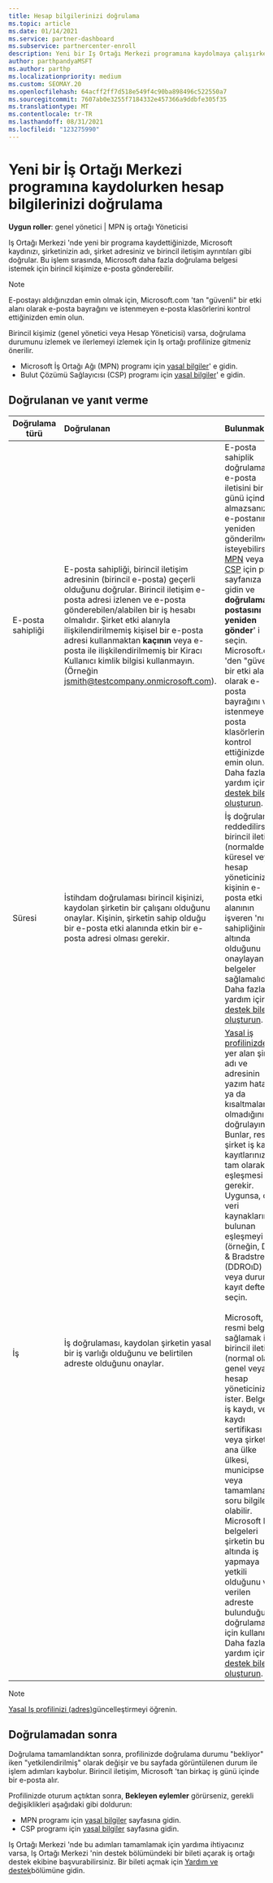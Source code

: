 ```yaml
---
title: Hesap bilgilerinizi doğrulama
ms.topic: article
ms.date: 01/14/2021
ms.service: partner-dashboard
ms.subservice: partnercenter-enroll
description: Yeni bir Iş Ortağı Merkezi programına kaydolmaya çalışırken hesap doğrulamanın durumunu izleyin. Gerekirse ek bilgi sağlamayı öğrenin.
author: parthpandyaMSFT
ms.author: parthp
ms.localizationpriority: medium
ms.custom: SEOMAY.20
ms.openlocfilehash: 64acff2ff7d518e549f4c90ba898496c522550a7
ms.sourcegitcommit: 7607ab0e3255f7184332e457366a9ddbfe305f35
ms.translationtype: MT
ms.contentlocale: tr-TR
ms.lasthandoff: 08/31/2021
ms.locfileid: "123275990"
---
```

# <a name="verify-your-account-information-when-you-enroll-in-a-new-partner-center-program"></a>Yeni bir İş Ortağı Merkezi programına kaydolurken hesap bilgilerinizi doğrulama

**Uygun roller**: genel yönetici | MPN iş ortağı Yöneticisi

Iş Ortağı Merkezi 'nde yeni bir programa kaydettiğinizde, Microsoft kaydınızı, şirketinizin adı, şirket adresiniz ve birincil iletişim ayrıntıları gibi doğrular. Bu işlem sırasında, Microsoft daha fazla doğrulama belgesi istemek için birincil kişimize e-posta gönderebilir.

>[!NOTE]
>E-postayı aldığınızdan emin olmak için, Microsoft.com 'tan "güvenli" bir etki alanı olarak e-posta bayrağını ve istenmeyen e-posta klasörlerini kontrol ettiğinizden emin olun.

Birincil kişimiz (genel yönetici veya Hesap Yöneticisi) varsa, doğrulama durumunu izlemek ve ilerlemeyi izlemek için Iş ortağı profilinize gitmeniz önerilir.

- Microsoft İş Ortağı Ağı (MPN) programı için [yasal bilgiler](https://partner.microsoft.com/pcv/accountsettings/connectedpartnerprofile)' e gidin.
- Bulut Çözümü Sağlayıcısı (CSP) programı için [yasal bilgiler](https://partner.microsoft.com/pcv/accountsettings/partnerprofile)' e gidin.

## <a name="what-is-verified-and-how-to-respond"></a>Doğrulanan ve yanıt verme

| **Doğrulama türü**   | **Doğrulanan**   | **Bulunmak**                                                                                        |
|----------------------------|:-----------------------------------|:-----------------------------------------------------------------------------------------------------|
| E-posta sahipliği            | E-posta sahipliği, birincil iletişim adresinin (birincil e-posta) geçerli olduğunu doğrular. Birincil iletişim e-posta adresi izlenen ve e-posta gönderebilen/alabilen bir iş hesabı olmalıdır. Şirket etki alanıyla ilişkilendirilmemiş kişisel bir e-posta adresi kullanmaktan **kaçının** veya e-posta ile ilişkilendirilmemiş bir Kiracı Kullanıcı kimlik bilgisi kullanmayın. (Örneğin jsmith@testcompany.onmicrosoft.com). | E-posta sahiplik doğrulaması e-posta iletisini bir iş günü içinde almazsanız, e-postanın yeniden gönderilmesini isteyebilirsiniz. [MPN](https://partner.microsoft.com/pcv/accountsettings/connectedpartnerprofile) veya [CSP](https://partner.microsoft.com/pcv/accountsettings/partnerprofile) için profil sayfanıza gidin ve **doğrulama e-postasını yeniden gönder**' i seçin. Microsoft.com 'den "güvenli" bir etki alanı olarak e-posta bayrağını ve istenmeyen e-posta klasörlerini kontrol ettiğinizden emin olun. Daha fazla yardım için [bir destek bileti oluşturun](https://go.microsoft.com/fwlink/?linkid=2167384).|
|Süresi |İstihdam doğrulaması birincil kişinizi, kaydolan şirketin bir çalışanı olduğunu onaylar. Kişinin, şirketin sahip olduğu bir e-posta etki alanında etkin bir e-posta adresi olması gerekir.|İş doğrulaması reddedilirse, birincil iletişim (normalde küresel veya hesap yöneticiniz), kişinin e-posta etki alanının işveren 'nın sahipliğinin altında olduğunu onaylayan belgeler sağlamalıdır. Daha fazla yardım için [bir destek bileti oluşturun](https://go.microsoft.com/fwlink/?linkid=2167385). |
| İş   | İş doğrulaması, kaydolan şirketin yasal bir iş varlığı olduğunu ve belirtilen adreste olduğunu onaylar. | [Yasal iş profilinizde](https://partner.microsoft.com/pcv/accountsettings/connectedpartnerprofile) yer alan şirket adı ve adresinin yazım hatası ya da kısaltmalar olmadığını doğrulayın. Bunlar, resmi şirket iş kaydı kayıtlarınızın tam olarak eşleşmesi gerekir. Uygunsa, dış veri kaynaklarında bulunan eşleşmeyi (örneğin, Dun & Bradstreet (DDROıD) veya durum kayıt defteri) seçin.<br /><br />Microsoft, resmi belgeler sağlamak için birincil iletişim (normal olarak genel veya hesap yöneticiniz) ister. Belgeler, iş kaydı, vergi kaydı sertifikası veya şirketin ana ülke ülkesi, municipsellik veya tamamlanacak soru bilgileri olabilir. Microsoft bu belgeleri şirketin bu ad altında iş yapmaya yetkili olduğunu ve verilen adreste bulunduğunu doğrulamak için kullanır. Daha fazla yardım için [bir destek bileti oluşturun](https://go.microsoft.com/fwlink/?linkid=2167604).|

> [!NOTE]
> [Yasal Iş profilinizi (adres)](update-your-partner-profile.md)güncelleştirmeyi öğrenin.

## <a name="after-verification"></a>Doğrulamadan sonra

Doğrulama tamamlandıktan sonra, profilinizde doğrulama durumu "bekliyor" iken "yetkilendirilmiş" olarak değişir ve bu sayfada görüntülenen durum ile işlem adımları kaybolur. Birincil iletişim, Microsoft 'tan birkaç iş günü içinde bir e-posta alır.

Profilinizde oturum açtıktan sonra, **Bekleyen eylemler** görürseniz, gerekli değişiklikleri aşağıdaki gibi doldurun:

- MPN programı için [yasal bilgiler](https://partner.microsoft.com/pcv/accountsettings/connectedpartnerprofile) sayfasına gidin.  
- CSP programı için [yasal bilgiler](https://partner.microsoft.com/pcv/accountsettings/partnerprofile) sayfasına gidin.

Iş Ortağı Merkezi 'nde bu adımları tamamlamak için yardıma ihtiyacınız varsa, Iş Ortağı Merkezi 'nin destek bölümündeki bir bileti açarak iş ortağı destek ekibine başvurabilirsiniz. Bir bileti açmak için [Yardım ve destek](https://partner.microsoft.com/dashboard/support/servicerequests/create?stage=2&topicid=21655de7-7dbb-4927-33a2-f60f45feadf3)bölümüne gidin.
